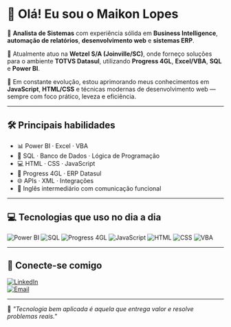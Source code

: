 # 👋 Olá! Eu sou o Maikon Lopes

🎯 **Analista de Sistemas** com experiência sólida em **Business Intelligence**, **automação de relatórios**, **desenvolvimento web** e **sistemas ERP**.

💼 Atualmente atuo na **Wetzel S/A (Joinville/SC)**, onde forneço soluções para o ambiente **TOTVS Datasul**, utilizando **Progress 4GL**, **Excel/VBA**, **SQL** e **Power BI**.

🚀 Em constante evolução, estou aprimorando meus conhecimentos em **JavaScript**, **HTML/CSS** e técnicas modernas de desenvolvimento web — sempre com foco prático, leveza e eficiência.

---

## 🛠️ Principais habilidades

- 📊 Power BI · Excel · VBA  
- 🧠 SQL · Banco de Dados · Lógica de Programação  
- 💻 HTML · CSS · JavaScript  
- 🧾 Progress 4GL · ERP Datasul  
- 🌐 APIs · XML · Integrações  
- 💬 Inglês intermediário com comunicação funcional

---

## 💻 Tecnologias que uso no dia a dia

![Power BI](https://img.shields.io/badge/PowerBI-F2C811?style=flat&logo=powerbi&logoColor=black)
![SQL](https://img.shields.io/badge/SQL-4479A1?style=flat&logo=sql&logoColor=white)
![Progress 4GL](https://img.shields.io/badge/Progress%204GL-000000?style=flat&logo=https://upload.wikimedia.org/wikipedia/en/5/58/OpenEdge_logo.png&logoWidth=20&logoColor=white)
![JavaScript](https://img.shields.io/badge/JavaScript-F7DF1E?style=flat&logo=javascript&logoColor=black)
![HTML](https://img.shields.io/badge/HTML5-E34F26?style=flat&logo=html5&logoColor=white)
![CSS](https://img.shields.io/badge/CSS3-1572B6?style=flat&logo=css&logoColor=white)
![VBA](https://img.shields.io/badge/VBA-865A08?style=flat&logo=vba&logoColor=white)


---

## 🤝 Conecte-se comigo

[![LinkedIn](https://img.shields.io/badge/-LinkedIn-0A66C2?style=for-the-badge&logo=linkedin&logoColor=white)](https://linkedin.com/in/maikonrclopes)  
[![Email](https://img.shields.io/badge/-maikonroberto7@gmail.com-D14836?style=for-the-badge&logo=gmail&logoColor=white)](mailto:maikonroberto7@gmail.com)

---

🧠 _"Tecnologia bem aplicada é aquela que entrega valor e resolve problemas reais."_
